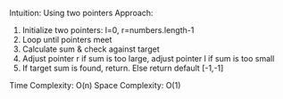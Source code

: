 Intuition:
Using two pointers
Approach:
1. Initialize two pointers: l=0, r=numbers.length-1
2. Loop until pointers meet
3. Calculate sum & check against target
4. Adjust pointer r if sum is too large, adjust pointer l if sum is too small
5. If target sum is found, return. Else return default [-1,-1]


Time Complexity: O(n)
Space Complexity: O(1)
